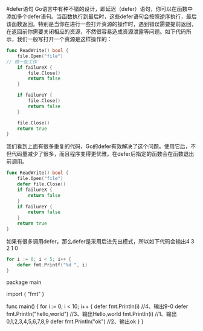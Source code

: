 #defer语句
Go语言中有种不错的设计，即延迟（defer）语句，你可以在函数中添加多个defer语句。当函数执行到最后时，这些defer语句会按照逆序执行，最后该函数返回。特别是当你在进行一些打开资源的操作时，遇到错误需要提前返回，在返回前你需要关闭相应的资源，不然很容易造成资源泄露等问题。如下代码所示，我们一般写打开一个资源是这样操作的：
```go
func ReadWrite() bool {
    file.Open("file")
// 做一些工作
    if failureX {
        file.Close()
        return false
    }

    if failureY {
        file.Close()
        return false
    }

    file.Close()
    return true
}
```
我们看到上面有很多重复的代码，Go的defer有效解决了这个问题。使用它后，不但代码量减少了很多，而且程序变得更优雅。在defer后指定的函数会在函数退出前调用。
```go
func ReadWrite() bool {
    file.Open("file")
    defer file.Close()
    if failureX {
        return false
    }
    if failureY {
        return false
    }
    return true
}
```
如果有很多调用defer，那么defer是采用后进先出模式，所以如下代码会输出4 3 2 1 0
```go
for i := 0; i < 5; i++ {
    defer fmt.Printf("%d ", i)
}
```
package main

import (
    "fmt"
)

func main() {
    for i := 0; i < 10; i++ {
        defer fmt.Println(i)                //4、输出9-0
        defer fmt.Println("hello,world")    //3、输出Hello,world
        fmt.Println(i)                      //1、输出0,1,2,3,4,5,6,7,8,9
        defer fmt.Println("ok")             //2、输出ok
    }
}
```

